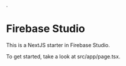 .
# Firebase Studio

This is a NextJS starter in Firebase Studio.

To get started, take a look at src/app/page.tsx.
